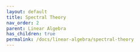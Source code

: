 ```yaml
---
layout: default
title: Spectral Theory
nav_order: 2
parent: Linear Algebra
has_children: true
permalink: /docs/linear-algebra/spectral-theory
---
```

